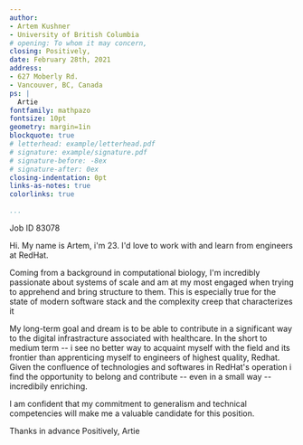 ```yaml
---
author:
- Artem Kushner
- University of British Columbia
# opening: To whom it may concern,
closing: Positively,
date: February 28th, 2021
address: 
- 627 Moberly Rd.
- Vancouver, BC, Canada
ps: |
  Artie
fontfamily: mathpazo
fontsize: 10pt
geometry: margin=1in
blockquote: true
# letterhead: example/letterhead.pdf
# signature: example/signature.pdf
# signature-before: -8ex
# signature-after: 0ex
closing-indentation: 0pt
links-as-notes: true
colorlinks: true

...
```





Job ID 83078




Hi. My name is Artem, i'm 23. I'd love to work with and learn from engineers at RedHat.

Coming from a background in computational biology, I'm incredibly passionate about systems of scale and am at my most engaged when trying to apprehend and bring structure to them. This is especially true for the state of modern software stack and the complexity creep that characterizes it

My long-term goal and dream is to be able to contribute in a significant way to the digital infrastracture associated with healthcare. In the short to medium term -- i see no better way to acquaint myself with the field and its frontier than apprenticing myself to engineers of highest quality, Redhat. Given the confluence of technologies and softwares in RedHat's operation i find the opportunity to belong and contribute -- even in a small way -- incredibily enriching. 

I am confident that my commitment to generalism and technical competencies will make me a valuable candidate for this position.


Thanks in advance
Positively,
Artie   